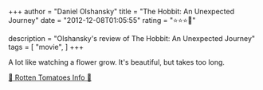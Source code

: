 +++
author = "Daniel Olshansky"
title = "The Hobbit: An Unexpected Journey"
date = "2012-12-08T01:05:55"
rating = "⭐⭐⭐🌟"

description = "Olshansky's review of The Hobbit: An Unexpected Journey"
tags = [
    "movie",
]
+++


A lot like watching a flower grow. It's beautiful, but takes too long.

[🍅 Rotten Tomatoes Info 🍅](https://www.rottentomatoes.com//m/the_hobbit_an_unexpected_journey)